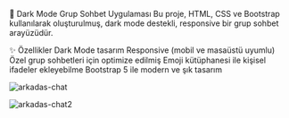 🖤 Dark Mode Grup Sohbet Uygulaması
Bu proje, HTML, CSS ve Bootstrap kullanılarak oluşturulmuş, dark mode destekli, responsive bir grup sohbet arayüzüdür.

✨ Özellikler
Dark Mode tasarım
Responsive (mobil ve masaüstü uyumlu)
Özel grup sohbetleri için optimize edilmiş
Emoji kütüphanesi ile kişisel ifadeler ekleyebilme
Bootstrap 5 ile modern ve şık tasarım

![arkadas-chat](https://github.com/user-attachments/assets/3a218809-41b4-46bc-8ccd-3a0ce6a73ffa)


![arkadas-chat2](https://github.com/user-attachments/assets/11b58b32-ffe0-4af9-a980-162d8f1a0b38)
